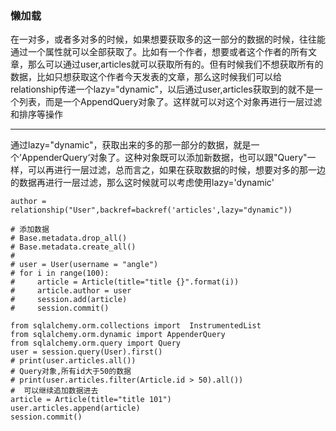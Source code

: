 ### 懒加载

在一对多，或者多对多的时候，如果想要获取多的这一部分的数据的时候，往往能通过一个属性就可以全部获取了。比如有一个作者，想要或者这个作者的所有文章，那么可以通过user,articles就可以获取所有的。但有时候我们不想获取所有的数据，比如只想获取这个作者今天发表的文章，那么这时候我们可以给relationship传递一个lazy="dynamic"，以后通过user,articles获取到的就不是一个列表，而是一个AppendQuery对象了。这样就可以对这个对象再进行一层过滤和排序等操作

---

通过lazy="dynamic"，获取出来的多的那一部分的数据，就是一个’AppenderQuery‘对象了。这种对象既可以添加新数据，也可以跟"Query"一样，可以再进行一层过滤，总而言之，如果在获取数据的时候，想要对多的那一边的数据再进行一层过滤，那么这时候就可以考虑使用lazy='dynamic'

```
author = relationship("User",backref=backref('articles',lazy="dynamic"))
```

```
# 添加数据
# Base.metadata.drop_all()
# Base.metadata.create_all()
#
# user = User(username = "angle")
# for i in range(100):
#     article = Article(title="title {}".format(i))
#     article.author = user
#     session.add(article)
#     session.commit()

from sqlalchemy.orm.collections import  InstrumentedList
from sqlalchemy.orm.dynamic import AppenderQuery
from sqlalchemy.orm.query import Query
user = session.query(User).first()
# print(user.articles.all())
# Query对象,所有id大于50的数据
# print(user.articles.filter(Article.id > 50).all())
#  可以继续追加数据进去
article = Article(title="title 101")
user.articles.append(article)
session.commit()
```



